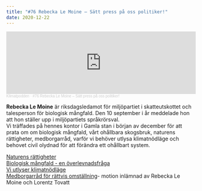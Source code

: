 ```yaml
---
title: "#76 Rebecka Le Moine – Sätt press på oss politiker!"
date: 2020-12-22
---
```

<iframe width="100%" height="166" scrolling="no" frameborder="no" allow="autoplay" src="https://w.soundcloud.com/player/?url=https%3A//api.soundcloud.com/tracks/952246207&color=%23ff5500&auto_play=false&hide_related=false&show_comments=true&show_user=true&show_reposts=false&show_teaser=true"></iframe><div style="font-size: 10px; color: #cccccc;line-break: anywhere;word-break: normal;overflow: hidden;white-space: nowrap;text-overflow: ellipsis; font-family: Interstate,Lucida Grande,Lucida Sans Unicode,Lucida Sans,Garuda,Verdana,Tahoma,sans-serif;font-weight: 100;"><a href="https://soundcloud.com/klimatpodden" title="Klimatpodden" target="_blank" style="color: #cccccc; text-decoration: none;">Klimatpodden</a> · <a href="https://soundcloud.com/klimatpodden/76-rebecka-le-moine-satt-press-pa-oss-politiker" title="#76 Rebecka Le Moine – Sätt press på oss politiker!" target="_blank" style="color: #cccccc; text-decoration: none;">#76 Rebecka Le Moine – Sätt press på oss politiker!</a></div> 

**Rebecka Le Moine** är riksdagsledamot för miljöpartiet i skatteutskottet och talesperson för biologisk mångfald. Den 10 september i år meddelade hon att hon ställer upp i miljöpartiets språkrörsval. \
Vi träffades på hennes kontor i Gamla stan i början av december för att prata om om biologisk mångfald, vårt ohållbara skogsbruk, naturens rättigheter, medborgarråd, varför vi behöver utlysa klimatnödläge och behovet civil olydnad för att förändra ett ohållbart system.

[Naturens rättigheter ](http://www.naturensrattigheter.se/)\
[Biologisk mångfald - en överlevnadsfråga](https://www.naturskyddsforeningen.se/biologisk-mangfald-en-overlevnadsfraga?gclid=CjwKCAiAz4b_BRBbEiwA5XlVVoSeLLJk7AKA_KJ7MSPTz7BCVX9LhNT9CH10ywSYsecpUNYpNr4jlBoC-HMQAvD_BwE)\
[Vi utlyser klimatnödläge](https://klimatsverige.se/kampanjer/vi-utlyser-klimatnodlage/)\
[Medborgarråd för rättvis omställning](https://www.riksdagen.se/sv/dokument-lagar/dokument/motion/medborgarrad-for-rattvis-omstallning_H8023641)- motion inlämnad av Rebecka Le Moine och Lorentz Tovatt
